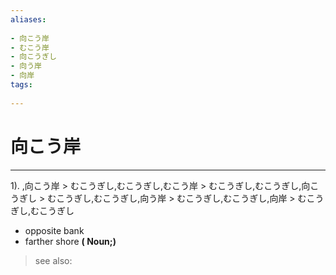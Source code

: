 ```yaml
---
aliases:
    
- 向こう岸
- むこう岸
- 向こうぎし
- 向う岸
- 向岸
tags:
    
---
```


# 向こう岸
---
1).
,向こう岸 > むこうぎし,むこうぎし,むこう岸 > むこうぎし,むこうぎし,向こうぎし > むこうぎし,むこうぎし,向う岸 > むこうぎし,むこうぎし,向岸 > むこうぎし,むこうぎし

- opposite bank
- farther shore
**( Noun;)**
> see also: 
            